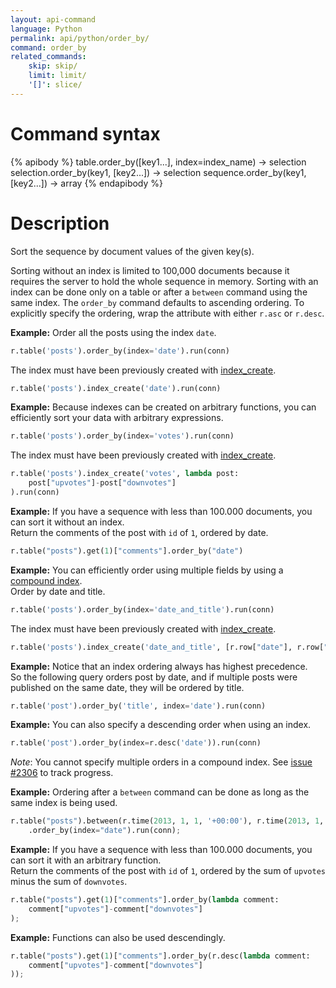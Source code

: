 ```yaml
---
layout: api-command
language: Python
permalink: api/python/order_by/
command: order_by
related_commands:
    skip: skip/
    limit: limit/
    '[]': slice/
---
```


# Command syntax #

{% apibody %}
table.order_by([key1...], index=index_name) -> selection<stream>
selection.order_by(key1, [key2...]) -> selection<array>
sequence.order_by(key1, [key2...]) -> array
{% endapibody %}

# Description #

Sort the sequence by document values of the given key(s).   

Sorting without an index is limited to 100,000 documents because it requires the server
to hold the whole sequence in memory. Sorting with an index can be done only on a table
or after a `between` command using the same index. The `order_by` command defaults to
ascending ordering. To explicitly specify the ordering, wrap the attribute with either
`r.asc` or `r.desc`.

__Example:__ Order all the posts using the index `date`.   

```py
r.table('posts').order_by(index='date').run(conn)
```

The index must have been previously created with [index_create](/api/python/index_create/).

```py
r.table('posts').index_create('date').run(conn)
```


__Example:__ Because indexes can be created on arbitrary functions, you can efficiently
sort your data with arbitrary expressions.

```py
r.table('posts').order_by(index='votes').run(conn)
```

The index must have been previously created with [index_create](/api/python/index_create/).

```py
r.table('posts').index_create('votes', lambda post:
    post["upvotes"]-post["downvotes"]
).run(conn)
```

__Example:__ If you have a sequence with less than 100.000 documents, you can sort it
without an index.   
Return the comments of the post with `id` of `1`, ordered by date.

```py
r.table("posts").get(1)["comments"].order_by("date")
```

__Example:__ You can efficiently order using multiple fields by using a
[compound index](http://www.rethinkdb.com/docs/secondary-indexes/python/).  
Order by date and title.

```py
r.table('posts').order_by(index='date_and_title').run(conn)
```

The index must have been previously created with [index_create](/api/python/index_create/).

```py
r.table('posts').index_create('date_and_title', [r.row["date"], r.row["title"]]).run(conn)
```

__Example:__ Notice that an index ordering always has highest precedence.    
So the following query orders post by date, and if multiple posts were published on the
same date, they will be ordered by title.

```py
r.table('post').order_by('title', index='date').run(conn)
```

__Example:__ You can also specify a descending order when using an index.

```py
r.table('post').order_by(index=r.desc('date')).run(conn)
```

_Note_: You cannot specify multiple orders in a compound index. See [issue #2306](https://github.com/rethinkdb/rethinkdb/issues/2306)
to track progress.


__Example:__ Ordering after a `between` command can be done as long as the same index is being used.

```py
r.table("posts").between(r.time(2013, 1, 1, '+00:00'), r.time(2013, 1, 1, '+00:00'), index="date")
    .order_by(index="date").run(conn);
```

__Example:__ If you have a sequence with less than 100.000 documents, you can sort it with an arbitrary function.   
Return the comments of the post with `id` of `1`, ordered by the sum of `upvotes` minus the sum of `downvotes`.

```py
r.table("posts").get(1)["comments"].order_by(lambda comment:
    comment["upvotes"]-comment["downvotes"]
);
```

__Example:__ Functions can also be used descendingly.

```py
r.table("posts").get(1)["comments"].order_by(r.desc(lambda comment:
    comment["upvotes"]-comment["downvotes"]
));
```


